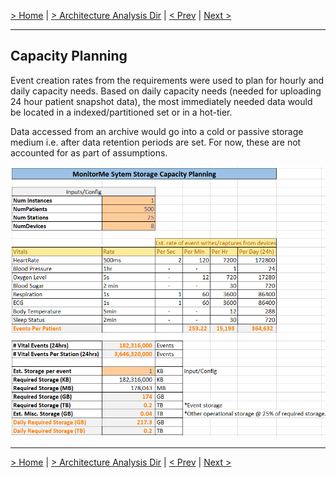 [> Home](../README.md)  |  [> Architecture Analysis Dir](README.md) |  [< Prev](3.3.ActorsActionsComponents.md)  |  [Next >](3.6.DataStore.md)

---


## Capacity Planning

Event creation rates from the requirements were used to plan for hourly and daily capacity needs. Based on daily capacity needs (needed for uploading 24 hour patient snapshot data), the most immediately needed data would be located in a indexed/partitioned set or in a hot-tier.

Data accessed from an archive would go into a cold or passive storage medium i.e. after data retention periods are set. For now, these are not accounted for as part of assumptions.

![CapacityPlanning](../assets/images/CapacityPlanningData.png)

---
[> Home](../README.md)  |  [> Architecture Analysis Dir](README.md) |  [< Prev](3.3.ActorsActionsComponents.md)  |  [Next >](3.6.DataStore.md)
